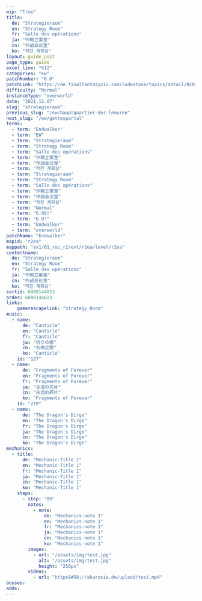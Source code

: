```yaml
---
wip: "True"
title:
  de: "Strategieraum"
  en: "Strategy Room"
  fr: "Salle des opérations"
  ja: "作戦立案室"
  cn: "作战会议室"
  ko: "작전 계획실"
layout: guide_post
page_type: guide
excel_line: "612"
categories: "ew"
patchNumber: "6.0"
patchLink: "https://de.finalfantasyxiv.com/lodestone/topics/detail/8c0146ce7f89035f0f27dcad1edcf30d3037fcf5"
difficulty: "Normal"
instanceType: "overworld"
date: "2021.12.07"
slug: "strategieraum"
previous_slug: "/ew/hauptquartier-der-lemuren"
next_slug: "/ew/gottesportal"
terms:
  - term: "Endwalker"
  - term: "EW"
  - term: "Strategieraum"
  - term: "Strategy Room"
  - term: "Salle des opérations"
  - term: "作戦立案室"
  - term: "作战会议室"
  - term: "작전 계획실"
  - term: "Strategieraum"
  - term: "Strategy Room"
  - term: "Salle des opérations"
  - term: "作戦立案室"
  - term: "作战会议室"
  - term: "작전 계획실"
  - term: "Normal"
  - term: "6.00!"
  - term: "6.0!"
  - term: "Endwalker"
  - term: "overworld"
patchName: "Endwalker"
mapid: "r2ea"
mappath: "ex1/01_roc_r2/evt/r2ea/level/r2ea"
contentname:
  de: "Strategieraum"
  en: "Strategy Room"
  fr: "Salle des opérations"
  ja: "作戦立案室"
  cn: "作战会议室"
  ko: "작전 계획실"
sortid: 6000144023
order: 6000144023
links:
    gamerescapelink: "Strategy_Room"
music:
  - name:
      de: "Canticle"
      en: "Canticle"
      fr: "Canticle"
      ja: "祈りの歌"
      cn: "祈祷之歌"
      ko: "Canticle"
    id: "127"
  - name:
      de: "Fragments of Forever"
      en: "Fragments of Forever"
      fr: "Fragments of Forever"
      ja: "永遠の欠片"
      cn: "永远的碎片"
      ko: "Fragments of Forever"
    id: "219"
  - name:
      de: "The Dragon's Dirge"
      en: "The Dragon's Dirge"
      fr: "The Dragon's Dirge"
      ja: "The Dragon's Dirge"
      cn: "The Dragon's Dirge"
      ko: "The Dragon's Dirge"
mechanics:
  - title:
      de: "Mechanic-Title 1"
      en: "Mechanic-Title 1"
      fr: "Mechanic-Title 1"
      ja: "Mechanic-Title 1"
      cn: "Mechanic-Title 1"
      ko: "Mechanic-Title 1"
    steps:
      - step: "09"
        notes:
          - note:
              de: "Mechanics-note 1"
              en: "Mechanics-note 1"
              fr: "Mechanics-note 1"
              ja: "Mechanics-note 1"
              cn: "Mechanics-note 1"
              ko: "Mechanics-note 1"
        images:
          - url: "/assets/img/test.jpg"
            alt: "/assets/img/test.jpg"
            height: "250px"
        videos:
          - url: "https&#58;//akurosia.de/upload/test.mp4"
bosses:
adds:
---
```

